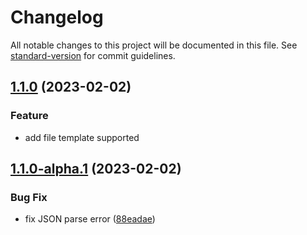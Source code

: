 # Changelog

All notable changes to this project will be documented in this file. See [standard-version](https://github.com/conventional-changelog/standard-version) for commit guidelines.

## [1.1.0](https://github.com/northwang-personal/chatbot-webhook-client/compare/v1.1.0-alpha.1...v1.1.0) (2023-02-02)

### Feature

- add file template supported

## [1.1.0-alpha.1](https://github.com/northwang-personal/chatbot-webhook-client/compare/v1.1.0-alpha.0...v1.1.0-alpha.1) (2023-02-02)

### Bug Fix

- fix JSON parse error ([88eadae](https://github.com/northwang-personal/chatbot-webhook-client/commit/88eadae400b110d9207d6f187ec43719df044e7d))
